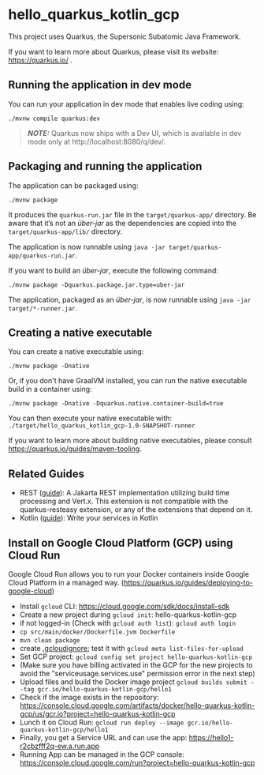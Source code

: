 # hello_quarkus_kotlin_gcp

This project uses Quarkus, the Supersonic Subatomic Java Framework.

If you want to learn more about Quarkus, please visit its website: https://quarkus.io/ .

## Running the application in dev mode

You can run your application in dev mode that enables live coding using:

```shell script
./mvnw compile quarkus:dev
```

> **_NOTE:_**  Quarkus now ships with a Dev UI, which is available in dev mode only at http://localhost:8080/q/dev/.

## Packaging and running the application

The application can be packaged using:

```shell script
./mvnw package
```

It produces the `quarkus-run.jar` file in the `target/quarkus-app/` directory.
Be aware that it’s not an _über-jar_ as the dependencies are copied into the `target/quarkus-app/lib/` directory.

The application is now runnable using `java -jar target/quarkus-app/quarkus-run.jar`.

If you want to build an _über-jar_, execute the following command:

```shell script
./mvnw package -Dquarkus.package.jar.type=uber-jar
```

The application, packaged as an _über-jar_, is now runnable using `java -jar target/*-runner.jar`.

## Creating a native executable

You can create a native executable using:

```shell script
./mvnw package -Dnative
```

Or, if you don't have GraalVM installed, you can run the native executable build in a container using:

```shell script
./mvnw package -Dnative -Dquarkus.native.container-build=true
```

You can then execute your native executable with: `./target/hello_quarkus_kotlin_gcp-1.0-SNAPSHOT-runner`

If you want to learn more about building native executables, please consult https://quarkus.io/guides/maven-tooling.

## Related Guides

- REST ([guide](https://quarkus.io/guides/rest)): A Jakarta REST implementation utilizing build time processing and Vert.x. This extension is not compatible with the quarkus-resteasy extension, or any
  of the extensions that depend on it.
- Kotlin ([guide](https://quarkus.io/guides/kotlin)): Write your services in Kotlin

## Install on Google Cloud Platform (GCP) using Cloud Run

Google Cloud Run allows you to run your Docker containers inside Google Cloud Platform in a managed way. (https://quarkus.io/guides/deploying-to-google-cloud)

- Install `gcloud` CLI: https://cloud.google.com/sdk/docs/install-sdk
- Create a new project during `gcloud init`:  hello-quarkus-kotlin-gcp
- if not logged-in (Check with `gcloud auth list`): `gcloud auth login` 
- `cp src/main/docker/Dockerfile.jvm Dockerfile`
-  `mvn clean package`
- create [.gcloudignore](.gcloudignore);  test it with  `gcloud meta list-files-for-upload`
- Set GCP project: `gcloud config set project hello-quarkus-kotlin-gcp`
- (Make sure you have billing activated in the GCP for the new projects to avoid the "serviceusage.services.use" permission error in the next step)
- Upload files and build the Docker image project `gcloud builds submit --tag gcr.io/hello-quarkus-kotlin-gcp/hello1`
- Check if the image exists in the repository:  https://console.cloud.google.com/artifacts/docker/hello-quarkus-kotlin-gcp/us/gcr.io?project=hello-quarkus-kotlin-gcp
- Lunch it on Cloud Run: `gcloud run deploy --image gcr.io/hello-quarkus-kotlin-gcp/hello1`
- Finally, you get a Service URL and can use the app: https://hello1-r2cbzfff2q-ew.a.run.app
- Running App can be managed in the GCP console: https://console.cloud.google.com/run?project=hello-quarkus-kotlin-gcp

